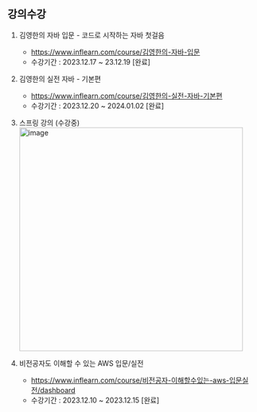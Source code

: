 ## 강의수강  

1. 김영한의 자바 입문 - 코드로 시작하는 자바 첫걸음  
   - https://www.inflearn.com/course/김영한의-자바-입문
   - 수강기간 : 2023.12.17 ~ 23.12.19 [완료]  
     
  

2. 김영한의 실전 자바 - 기본편  
    - https://www.inflearn.com/course/김영한의-실전-자바-기본편
    - 수강기간 : 2023.12.20 ~ 2024.01.02 [완료]  
  
  
3. 스프링 강의 (수강중)  
   <img width="449" alt="image" src="https://github.com/JINEUNYOUNG/Study/assets/131138113/e0ebda1b-9be4-4ad5-9066-612ce8805eae">
      
   
4. 비전공자도 이해할 수 있는 AWS 입문/실전  
    - https://www.inflearn.com/course/비전공자-이해할수있는-aws-입문실전/dashboard
    - 수강기간 : 2023.12.10 ~ 2023.12.15 [완료]  

